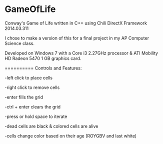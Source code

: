GameOfLife
==========

Conway's Game of Life written in C++ using Chili DirectX Framework 2014.03.311

I chose to make a version of this for a final project in my AP Computer Science class.

Developed on Windows 7 with a Core i3 2.27GHz processor & ATI Mobility HD Radeon 5470 1 GB graphics card.

==========
Controls and Features:

-left click to place cells

-right click to remove cells

-enter fills the grid

-ctrl + enter clears the grid

-press or hold space to iterate

-dead cells are black & colored cells are alive

-cells change color based on their age (ROYGBV and last white)
